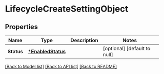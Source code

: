# LifecycleCreateSettingObject

## Properties
Name | Type | Description | Notes
------------ | ------------- | ------------- | -------------
**Status** | [***EnabledStatus**](EnabledStatus.md) |  | [optional] [default to null]

[[Back to Model list]](../README.md#documentation-for-models) [[Back to API list]](../README.md#documentation-for-api-endpoints) [[Back to README]](../README.md)

